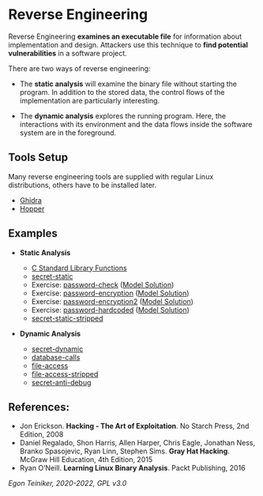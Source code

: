 # Reverse Engineering 

Reverse Engineering **examines an executable file** for information about implementation and design. 
Attackers use this technique to **find potential vulnerabilities** in a software project.

There are two ways of reverse engineering:
* The **static analysis** will examine the binary file without starting the program. 
  In addition to the stored data, the control flows of the implementation are particularly interesting.
  
* The **dynamic analysis** explores the running program. 
  Here, the interactions with its environment and the data flows inside the software system are in the foreground.

## Tools Setup 
Many reverse engineering tools are supplied with regular Linux distributions, others have to be installed later.
* [Ghidra](setup/Ghidra.md)
* [Hopper](setup/Hopper.md)

## Examples

* **Static Analysis**
  * [C Standard Library Functions](analysis-static/c-std-lib)
  * [secret-static](analysis-static/secret-static)  
  * Exercise: [password-check](analysis-static/password-check-exercise) ([Model Solution](analysis-static/password-check))
  * Exercise: [password-encryption](analysis-static/password-encryption-exercise) ([Model Solution](analysis-static/password-encryption))
  * Exercise: [password-encryption2](analysis-static/password-encryption2-exercise) ([Model Solution](analysis-static/password-encryption2))
  * Exercise: [password-hardcoded](analysis-static/password-hardcoded-exercise) ([Model Solution](analysis-static/password-hardcoded))  
  * [secret-static-stripped](analysis-static/secret-static-stripped)
  
* **Dynamic Analysis**
  * [secret-dynamic](analysis-dynamic/secret-dynamic)
  * [database-calls](analysis-dynamic/database-access)
  * [file-access](analysis-dynamic/file-access)
  * [file-access-stripped](analysis-dynamic/file-access-stripped)
  * [secret-anti-debug](analysis-dynamic/secret-anti-debug)
 
                        
## References:
* Jon Erickson. **Hacking - The Art of Exploitation**. No Starch Press, 2nd Edition, 2008
* Daniel Regalado, Shon Harris, Allen Harper, Chris Eagle, Jonathan Ness, Branko Spasojevic, Ryan Linn, Stephen Sims. **Gray Hat Hacking**. McGraw Hill Education, 4th Edition, 2015
* Ryan O’Neill. **Learning Linux Binary Analysis**. Packt Publishing, 2016

*Egon Teiniker, 2020-2022, GPL v3.0*
